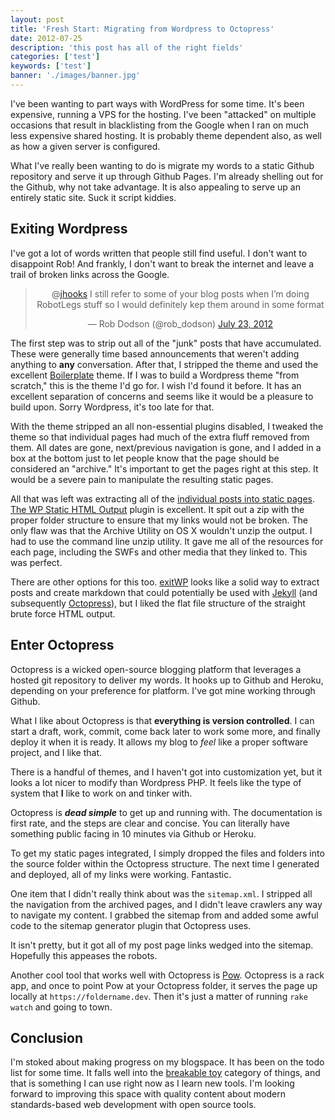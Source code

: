 ```yaml
---
layout: post
title: 'Fresh Start: Migrating from Wordpress to Octopress'
date: 2012-07-25
description: 'this post has all of the right fields'
categories: ['test']
keywords: ['test']
banner: './images/banner.jpg'
---
```




I've been wanting to part ways with WordPress for some time. It's been expensive, running a VPS for the hosting. I've been "attacked" on multiple occasions that result in blacklisting from the Google when I ran on much less expensive shared hosting. It is probably theme dependent also, as well as how a given server is configured.

What I've really been wanting to do is migrate my words to a static Github repository and serve it up through Github Pages. I'm already shelling out for the Github, why not take advantage. It is also appealing to serve up an entirely static site. Suck it script kiddies.

## Exiting Wordpress

I've got a lot of words written that people still find useful. I don't want to disappoint Rob! And frankly, I don't want to break the internet and leave a trail of broken links across the Google.

<div align="center"><blockquote class="twitter-tweet"><p>@<a href="https://twitter.com/jhooks">jhooks</a> I still refer to some of your blog posts when I’m doing RobotLegs stuff so I would definitely kep them around in some format</p>&mdash; Rob Dodson (@rob_dodson) <a href="https://twitter.com/rob_dodson/status/227195345283727360" data-datetime="2012-07-23T00:16:06+00:00">July 23, 2012</a></blockquote></div>

The first step was to strip out all of the "junk" posts that have accumulated. These were generally time based announcements that weren't adding anything to **any** conversation. After that, I stripped the theme and used the excellent [Boilerplate](https://wordpress.org/extend/themes/boilerplate) theme. If I was to build a Wordpress theme "from scratch," this is the theme I'd go for. I wish I'd found it before. It has an excellent separation of concerns and seems like it would be a pleasure to build upon. Sorry Wordpress, it's too late for that.

With the theme stripped an all non-essential plugins disabled, I tweaked the theme so that individual pages had much of the extra fluff removed from them. All dates are gone, next/previous navigation is gone, and I added in a box at the bottom just to let people know that the page should be considered an "archive." It's important to get the pages right at this step. It would be a severe pain to manipulate the resulting static pages.

All that was left was extracting all of the [individual posts into static pages](https://joelhooks.com/2009/12/24/continuous-scrolling-thumbnail-component-for-flex/). [The WP Static HTML Output](https://wordpress.org/extend/plugins/static-html-output-plugin/) plugin is excellent. It spit out a zip with the proper folder structure to ensure that my links would not be broken. The only flaw was that the Archive Utility on OS X wouldn't unzip the output. I had to use the command line unzip utility. It gave me all of the resources for each page, including the SWFs and other media that they linked to. This was perfect.

There are other options for this too. [exitWP](https://github.com/thomasf/exitwp/) looks like a solid way to extract posts and create markdown that could potentially be used with [Jekyll](https://github.com/mojombo/jekyll) (and subsequently [Octopress](https://octopress.org/)), but I liked the flat file structure of the straight brute force HTML output.

## Enter Octopress

Octopress is a wicked open-source blogging platform that leverages a hosted git repository to deliver my words. It hooks up to Github and Heroku, depending on your preference for platform. I've got mine working through Github.

What I like about Octopress is that **everything is version controlled**. I can start a draft, work, commit, come back later to work some more, and finally deploy it when it is ready. It allows my blog to _feel_ like a proper software project, and I like that.

There is a handful of themes, and I haven't got into customization yet, but it looks a lot nicer to modify than Wordpress PHP. It feels like the type of system that **I** like to work on and tinker with.

Octopress is **_dead simple_** to get up and running with. The documentation is first rate, and the steps are clear and concise. You can literally have something public facing in 10 minutes via Github or Heroku.

To get my static pages integrated, I simply dropped the files and folders into the source folder within the Octopress structure. The next time I generated and deployed, all of my links were working. Fantastic.

One item that I didn't really think about was the `sitemap.xml`. I stripped all the navigation from the archived pages, and I didn't leave crawlers any way to navigate my content. I grabbed the sitemap from and added some awful code to the sitemap generator plugin that Octopress uses.

It isn't pretty, but it got all of my post page links wedged into the sitemap. Hopefully this appeases the robots.

Another cool tool that works well with Octopress is [Pow](https://pow.cx/). Octopress is a rack app, and once to point Pow at your Octopress folder, it serves the page up locally at `https://foldername.dev`. Then it's just a matter of running `rake watch` and going to town.

## Conclusion

I'm stoked about making progress on my blogspace. It has been on the todo list for some time. It falls well into the [breakable toy](https://redsquirrel.com/dave/work/a2j/patterns/BreakableToys.html) category of things, and that is something I can use right now as I learn new tools. I'm looking forward to improving this space with quality content about modern standards-based web development with open source tools.
